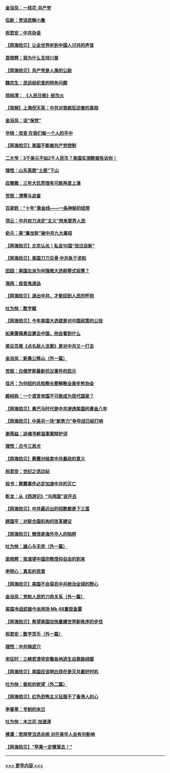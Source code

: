 #### [金浴凤：一枝花·共产党](../pages/nsc993/n12368757.md?t=08311002) 
#### [伍新：党话民解小集](../pages/nsc993/n12366907.md?t=08311002) 
#### [祝君安：中共杂谈](../pages/nsc993/n12366076.md?t=08311002) 
#### [【网海拾贝】让全世界听到中国人讨共的声音](../pages/nsc993/n12365569.md?t=08311002) 
#### [袁晓辉：我为什么支持川普](../pages/nsc993/n12362670.md?t=08311002) 
#### [【网海拾贝】共产党是人类的公敌](../pages/nsc993/n12363182.md?t=08311002) 
#### [魏京生：民运组织里的特务问题](../pages/nsc993/n12363010.md?t=08311002) 
#### [郑纯清： 《人民日报》纸包火](../pages/nsc993/n12362706.md?t=08311002) 
#### [【视频】上海倪天英：中共对我疯狂迫害的真相](../pages/nsc993/n12356341.md?t=08311002) 
#### [金浴凤：话“保党”](../pages/nsc993/n12361867.md?t=08311002) 
#### [华旸：改变 在我们每一个人的手中](../pages/nsc993/n12361774.md?t=08311002) 
#### [【网海拾贝】美国不能被共产党控制](../pages/nsc993/n12360271.md?t=08311002) 
#### [二大爷：3千美元不如2千人民币？美国实测数据告诉你！](../pages/nsc993/n12358563.md?t=08311002) 
#### [理悟：山东高密“土匪”下山](../pages/nsc993/n12358535.md?t=08311002) 
#### [应微微：三年大饥荒很有可能再度上演](../pages/nsc993/n12358523.md?t=08311002) 
#### [苦胆：清零与追查](../pages/nsc993/n12358501.md?t=08311002) 
#### [百家姓：“十年”黄金线——一条神秘的纽带](../pages/nsc993/n12358319.md?t=08311002) 
#### [项云：中共权力决定“主义”用来耍弄人民](../pages/nsc993/n12358172.md?t=08311002) 
#### [俞元：美“屠龙斩”破中共九大毒招](../pages/nsc993/n12357822.md?t=08311002) 
#### [【网海拾贝】北京认怂！私会10国“改过自新”](../pages/nsc993/n12357784.md?t=08311002) 
#### [【网海拾贝】美国刀刀见骨 中共急于求和](../pages/nsc993/n12355511.md?t=08311002) 
#### [田园：美国左派为何强推大选邮寄式投票？](../pages/nsc993/n12352963.md?t=08311002) 
#### [海网：疫苗鬼速品](../pages/nsc993/n12354438.md?t=08311002) 
#### [【网海拾贝】退出中共，才能回到人民的怀抱](../pages/nsc993/n12352634.md?t=08311002) 
#### [吐为快：数字赋](../pages/nsc993/n12352317.md?t=08311002) 
#### [【网海拾贝】今年美国大选就是对中国政策的公投](../pages/nsc993/n12350973.md?t=08311002) 
#### [如果蓬佩奥应邀去中国，他会看到什么](../pages/nsc993/n12350945.md?t=08311002) 
#### [美议员推《点名敌人法案》是对中共又一打击](../pages/nsc993/n12350765.md?t=08311002) 
#### [金浴凤：新愚公移山（外一篇）](../pages/nsc993/n12350253.md?t=08311002) 
#### [苦胆：白俄罗斯最新抗议事件的启示](../pages/nsc993/n12349989.md?t=08311002) 
#### [佳月：为何纽约总检察长要解散全美步枪协会](../pages/nsc993/n12349939.md?t=08311002) 
#### [颜纯钩：一个谎言帝国不可能成为现代国家？](../pages/nsc993/n12349898.md?t=08311002) 
#### [【网海拾贝】奥巴马时代是中共渗透美国的黄金八年](../pages/nsc993/n12349284.md?t=08311002) 
#### [【网海拾贝】中美另一场“新势力”争夺战已经打响](../pages/nsc993/n12346998.md?t=08311002) 
#### [谢燕益：追魂寻衅滋事案辩护词](../pages/nsc993/n12346892.md?t=08311002) 
#### [理悟：古今三恶犬](../pages/nsc993/n12345190.md?t=08311002) 
#### [【网海拾贝】蔡霞对结束中共暴政的意义](../pages/nsc993/n12344263.md?t=08311002) 
#### [祝君安：世纪之选边站](../pages/nsc993/n12342382.md?t=08311002) 
#### [投书：蔡霞事件必定加速中共的灭亡](../pages/nsc993/n12341881.md?t=08311002) 
#### [乾龙：从《西游记》“乌鸡国”说开去](../pages/nsc993/n12341690.md?t=08311002) 
#### [【网海拾贝】中共最近出的招数都是下三滥](../pages/nsc993/n12341593.md?t=08311002) 
#### [顾国平：对联合国机构的改革建议](../pages/nsc993/n12339928.md?t=08311002) 
#### [【网海拾贝】微信是海外华人的陷阱](../pages/nsc993/n12338868.md?t=08311002) 
#### [吐为快：雄心与无奈（外一篇）](../pages/nsc993/n12338132.md?t=08311002) 
#### [梁晓辉：我渴望中国宗教信仰自由的到来](../pages/nsc993/n12336657.md?t=08311002) 
#### [李明心：真实的民意](../pages/nsc993/n12336089.md?t=08311002) 
#### [【网海拾贝】美国不会容忍中共统治全球的野心](../pages/nsc993/n12336063.md?t=08311002) 
#### [金浴凤：党和人民的刀肉关系（外一篇）](../pages/nsc993/n12335834.md?t=08311002) 
#### [美国冷战武器今派用场 Mk 48重型鱼雷](../pages/nsc993/n12335354.md?t=08311002) 
#### [【网海拾贝】希望美国加快重建世界新秩序的步伐](../pages/nsc993/n12334224.md?t=08311002) 
#### [祝君安：数字货币（外一篇）](../pages/nsc993/n12334186.md?t=08311002) 
#### [理悟：中共祸武穴](../pages/nsc993/n12333962.md?t=08311002) 
#### [宋征时：三峡若溃坝安徽各地逃生自救路线图](../pages/nsc993/n12332450.md?t=08311002) 
#### [【网海拾贝】美国应该明白现在是灭共最好时机](../pages/nsc993/n12332313.md?t=08311002) 
#### [吐为快：极权的欲望（外二篇）](../pages/nsc993/n12332089.md?t=08311002) 
#### [【网海拾贝】红色恐怖主义征服不了香港人的心](../pages/nsc993/n12329296.md?t=08311002) 
#### [李春草：专制的末日](../pages/nsc993/n12329079.md?t=08311002) 
#### [吐为快：木兰花‧加速道](../pages/nsc993/n12327366.md?t=08311002) 
#### [拂潇：若拜登当选总统 对在美华人会有何影响](../pages/nsc993/n12295996.md?t=08311002) 
#### [【网海拾贝】“苹果一定撑落去！”](../pages/nsc993/n12326784.md?t=08311002) 

----
#### [ >>> 更早内容 <<< ](../indexes/nsc993-earlier.md)
